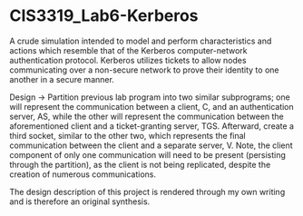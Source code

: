 # CIS3319_Lab6-Kerberos
A crude simulation intended to model and perform characteristics and actions which resemble that of the Kerberos computer-network authentication protocol. Kerberos utilizes tickets to allow nodes communicating over a non-secure network to prove their identity to one another in a secure manner.

Design -> Partition previous lab program into two similar subprograms; one will represent the communication between a client, C, and an authentication server, AS, while the other will represent the communication between the aforementioned client and a ticket-granting server, TGS. Afterward, create a third socket, similar to the other two, which represents the final communication between the client and a separate server, V. Note, the client component of only one communication will need to be present (persisting through the partition), as the client is not being replicated, despite the creation of numerous communications.

The design description of this project is rendered through my own writing and is therefore an original synthesis.
